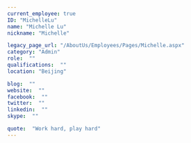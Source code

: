 ```yaml
---
current_employee: true
ID: "MichelleLu"
name: "Michelle Lu"
nickname: "Michelle"

legacy_page_url: "/AboutUs/Employees/Pages/Michelle.aspx"
category: "Admin"
role:  ""
qualifications:  ""
location: "Beijing"

blog:  ""
website:  ""
facebook:  ""
twitter:  ""
linkedin:  ""
skype:  ""

quote:  "Work hard, play hard"
---
```


